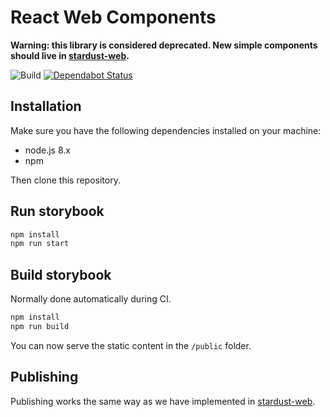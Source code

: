 # React Web Components

**Warning: this library is considered deprecated.
New simple components should live in [stardust-web](https://github.com/Ultimaker/stardust-web).**

![Build](https://github.com/Ultimaker/react-web-components/workflows/Build%20and%20test/badge.svg)
[![Dependabot Status](https://api.dependabot.com/badges/status?host=github&repo=Ultimaker/react-web-components)](https://dependabot.com)

## Installation
Make sure you have the following dependencies installed on your machine:

* node.js 8.x
* npm

Then clone this repository.

## Run storybook
```bash
npm install
npm run start
```

## Build storybook
Normally done automatically during CI.

```bash
npm install
npm run build
```

You can now serve the static content in the `/public` folder.

## Publishing
Publishing works the same way as we have implemented in [stardust-web](https://github.com/Ultimaker/stardust-web/blob/master/docs/publishing.md).
